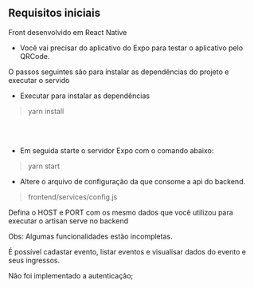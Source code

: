 
## Requisitos iniciais

Front desenvolvido em React Native

- Você vai precisar do aplicativo do Expo para testar o aplicativo pelo QRCode.


O passos seguintes são para instalar as dependências do projeto e executar o servido

- Executar   para instalar as dependências
> yarn install
<br>
<br>

- Em seguida starte o servidor Expo com o comando abaixo:
> yarn start

- Altere o arquivo de configuração da que consome a api do backend.
> frontend/services/config.js

Defina o HOST e PORT com os mesmo dados que você utilizou para executar o artisan serve no backend

Obs:
Algumas funcionalidades estão incompletas.

É possível cadastar evento, listar eventos e visualisar dados do evento e seus ingressos.

Não foi implementado a autenticação;
